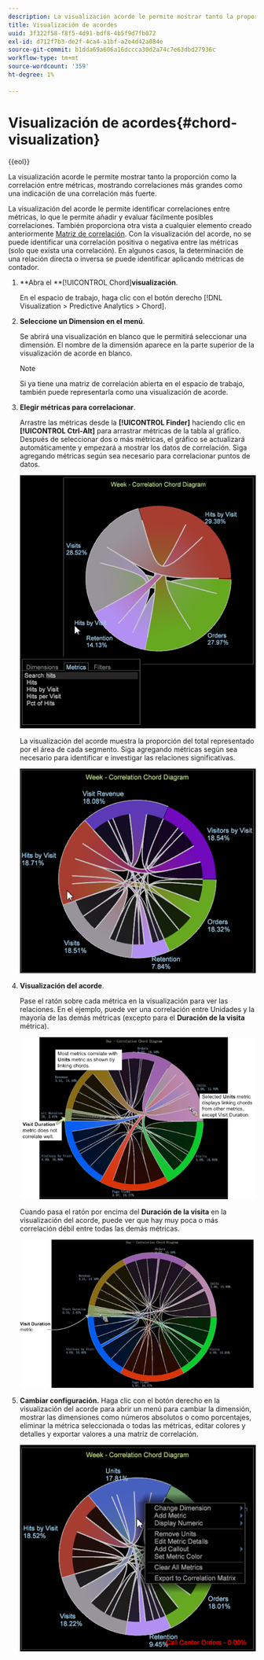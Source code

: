 ```yaml
---
description: La visualización acorde le permite mostrar tanto la proporción como la correlación entre métricas, mostrando correlaciones más grandes como una indicación de una correlación más fuerte.
title: Visualización de acordes
uuid: 3f322f58-f8f5-4d91-bdf8-4b5f9d7fb072
exl-id: d712f7b3-de2f-4ca4-a1bf-a2e4d42a084e
source-git-commit: b1dda69a606a16dccca30d2a74c7e63dbd27936c
workflow-type: tm+mt
source-wordcount: '359'
ht-degree: 1%

---
```


# Visualización de acordes{#chord-visualization}

{{eol}}

La visualización acorde le permite mostrar tanto la proporción como la correlación entre métricas, mostrando correlaciones más grandes como una indicación de una correlación más fuerte.

La visualización del acorde le permite identificar correlaciones entre métricas, lo que le permite añadir y evaluar fácilmente posibles correlaciones. También proporciona otra vista a cualquier elemento creado anteriormente [Matriz de correlación](https://experienceleague.adobe.com/docs/data-workbench/using/client/analysis-visualizations/correlation-analysis/c-correlation-analysis.html). Con la visualización del acorde, no se puede identificar una correlación positiva o negativa entre las métricas (solo que exista una correlación). En algunos casos, la determinación de una relación directa o inversa se puede identificar aplicando métricas de contador.

1. **Abra el **[!UICONTROL Chord]**visualización**.

   En el espacio de trabajo, haga clic con el botón derecho [!DNL Visualization > Predictive Analytics > Chord].

1. **Seleccione un Dimension en el menú**.

   Se abrirá una visualización en blanco que le permitirá seleccionar una dimensión. El nombre de la dimensión aparece en la parte superior de la visualización de acorde en blanco.

   >[!NOTE]
   >
   >Si ya tiene una matriz de correlación abierta en el espacio de trabajo, también puede representarla como una visualización de acorde.

1. **Elegir métricas para correlacionar**.

   Arrastre las métricas desde la **[!UICONTROL Finder]** haciendo clic en **[!UICONTROL Ctrl-Alt]** para arrastrar métricas de la tabla al gráfico. Después de seleccionar dos o más métricas, el gráfico se actualizará automáticamente y empezará a mostrar los datos de correlación. Siga agregando métricas según sea necesario para correlacionar puntos de datos.

   ![](assets/chord_drag_metric.png)

   La visualización del acorde muestra la proporción del total representado por el área de cada segmento. Siga agregando métricas según sea necesario para identificar e investigar las relaciones significativas.

   ![](assets/chord_selected.png)

1. **Visualización del acorde**.

   Pase el ratón sobre cada métrica en la visualización para ver las relaciones. En el ejemplo, puede ver una correlación entre Unidades y la mayoría de las demás métricas (excepto para el **Duración de la visita** métrica).

   ![](assets/chord_visualization_1.png)

   Cuando pasa el ratón por encima del **Duración de la visita** en la visualización del acorde, puede ver que hay muy poca o más correlación débil entre todas las demás métricas.

   ![](assets/chord_visualization_2.png)

1. **Cambiar configuración.** Haga clic con el botón derecho en la visualización del acorde para abrir un menú para cambiar la dimensión, mostrar las dimensiones como números absolutos o como porcentajes, eliminar la métrica seleccionada o todas las métricas, editar colores y detalles y exportar valores a una matriz de correlación.

   ![](assets/chord_menu.png)
